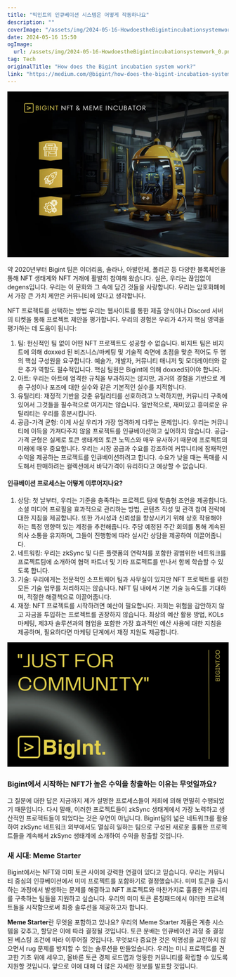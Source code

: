 ```yaml
---
title: "빅인트의 인큐베이션 시스템은 어떻게 작동하나요"
description: ""
coverImage: "/assets/img/2024-05-16-HowdoestheBigintincubationsystemwork_0.png"
date: 2024-05-16 15:50
ogImage: 
  url: /assets/img/2024-05-16-HowdoestheBigintincubationsystemwork_0.png
tag: Tech
originalTitle: "How does the Bigint incubation system work?"
link: "https://medium.com/@bigint/how-does-the-bigint-incubation-system-work-c79ea983f23a"
---
```



![Bigint Incubation System](/assets/img/2024-05-16-HowdoestheBigintincubationsystemwork_0.png)

약 2020년부터 Bigint 팀은 이더리움, 솔라나, 아발란체, 폴리곤 등 다양한 블록체인을 통해 NFT 생태계와 NFT 거래에 활발히 참여해 왔습니다. 실은, 우리는 끊임없이 degens입니다. 우리는 이 문화와 그 속에 담긴 것들을 사랑합니다. 우리는 암호화폐에서 가장 큰 가치 제안은 커뮤니티에 있다고 생각합니다.

NFT 프로젝트를 선택하는 방법
우리는 웹사이트를 통한 제출 양식이나 Discord 서버의 티켓을 통해 프로젝트 제안을 평가합니다. 우리의 경험은 우리가 4가지 핵심 영역을 평가하는 데 도움이 됩니다:

1. 팀: 헌신적인 팀 없이 어떤 NFT 프로젝트도 성공할 수 없습니다. 비지트 팀은 비지트에 의해 doxxed 된 비즈니스/마케팅 및 기술적 측면에 초점을 맞춘 적어도 두 명의 핵심 구성원을 요구합니다. 예술가, 개발자, 커뮤니티 매니저 및 모더레이터와 같은 추가 역할도 필수적입니다. 핵심 팀원은 Bigint에 의해 doxxed되어야 합니다.
2. 아트: 우리는 아트에 엄격한 규칙을 부과하지는 않지만, 과거의 경험을 기반으로 계층 구성이나 포즈에 대한 실수와 같은 기본적인 실수를 지적합니다.
3. 유틸리티: 재정적 기반을 갖춘 유틸리티를 선호하려고 노력하지만, 커뮤니티 구축에 있어서 그것들을 필수적으로 여기지는 않습니다. 일반적으로, 재미있고 흥미로운 유틸리티는 우리를 흥분시킵니다.
4. 공급-가격 균형: 이게 사실 우리가 가장 엄격하게 다루는 문제입니다. 우리는 커뮤니티에 이득을 가져다주지 않을 프로젝트를 인큐베이션하고 싶어하지 않습니다. 공급-가격 균형은 실제로 토큰 생태계의 토큰 노믹스와 매우 유사하기 때문에 프로젝트의 미래에 매우 중요합니다. 우리는 시장 공급과 수요를 강조하여 커뮤니티에 잠재적인 수익을 제공하는 프로젝트를 인큐베이션하려고 합니다. 수요가 낮을 때는 폭매를 시도해서 판매하려는 컬렉션에서 바닥가격이 유리하다고 예상할 수 없습니다.

<div class="content-ad"></div>

#### 인큐베이션 프로세스는 어떻게 이루어지나요?
1. 상담: 첫 날부터, 우리는 기준을 충족하는 프로젝트 팀에 맞춤형 조언을 제공합니다. 소셜 미디어 프로필을 효과적으로 관리하는 방법, 콘텐츠 작성 및 관객 참여 전략에 대한 지침을 제공합니다. 또한 가시성과 신뢰성을 향상시키기 위해 상호 작용해야 하는 특정 영향력 있는 계정을 추천해줍니다. 주당 예정된 주간 회의를 통해 계속된 의사 소통을 유지하며, 그들이 진행함에 따라 실시간 상담을 제공하여 이끌어줍니다.
2. 네트워킹: 우리는 zkSync 및 다른 플랫폼의 연락처를 포함한 광범위한 네트워크를 프로젝트팀에 소개하여 협력 파트너 및 기타 프로젝트를 만나서 함께 학습할 수 있도록 합니다.
3. 기술: 우리에게는 전문적인 소프트웨어 팀과 사무실이 있지만 NFT 프로젝트를 위한 모든 기술 업무를 처리하지는 않습니다. NFT 팀 내에서 기본 기술 능숙도를 기대하며, 적절한 해결책으로 이끌어줍니다.
4. 재정: NFT 프로젝트를 시작하려면 예산이 필요합니다. 저희는 위험을 감안하지 않고 자금을 투입하는 프로젝트를 권장하지 않습니다. 최상의 예산 활용 방법, KOLs 마케팅, 제3자 솔루션과의 협업을 포함한 가장 효과적인 예산 사용에 대한 지침을 제공하며, 필요하다면 마케팅 단계에서 재정 지원도 제공합니다.

![이미지 설명](/assets/img/2024-05-16-HowdoestheBigintincubationsystemwork_1.png)

### Bigint에서 시작하는 NFT가 높은 수익을 창출하는 이유는 무엇일까요?
그 질문에 대한 답은 지금까지 제가 설명한 프로세스들이 저희에 의해 면밀히 수행되었기 때문입니다. 다시 말해, 이러한 프로젝트들이 zkSync 생태계에서 가장 노력하고 생산적인 프로젝트들이 되었다는 것은 우연이 아닙니다. Bigint팀의 넓은 네트워크를 활용하여 zkSync 네트워크 외부에서도 열심히 일하는 팀으로 구성된 새로운 훌륭한 프로젝트들을 계속해서 zkSync 생태계에 소개하여 수익을 창출할 것입니다.

### 새 시대: Meme Starter
Bigint에서는 NFT와 미미 토큰 사이에 강력한 연결이 있다고 믿습니다. 우리는 커뮤니티 중심의 인큐베이션에서 미미 프로젝트를 포함하기로 결정했습니다. 미미 토큰을 출시하는 과정에서 발생하는 문제를 해결하고 NFT 프로젝트와 마찬가지로 훌륭한 커뮤니티를 구축하는 팀들을 지원하고 싶습니다. 우리의 미미 토큰 론칭패드에서 이러한 프로젝트들을 시작함으로써 최종 솔루션을 제공하고자 합니다.

<div class="content-ad"></div>

**Meme Starter**란 무엇을 포함하고 있나요?
우리의 Meme Starter 제품은 계층 시스템을 갖추고, 할당은 이에 따라 결정될 것입니다. 토큰 분배는 인큐베이션 과정 중 결정된 베스팅 조건에 따라 이루어질 것입니다. 무엇보다 중요한 것은 익명성을 교란하지 않으면서 rug 문제를 방지할 수 있는 솔루션을 만들었습니다. 우리는 미니 프로젝트를 견고한 기초 위에 세우고, 올바른 토큰 경제 로드맵과 엉뚱한 커뮤니티를 확립할 수 있도록 지원할 것입니다. 앞으로 이에 대해 더 많은 자세한 정보를 발표할 것입니다.